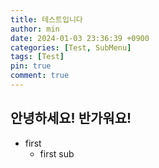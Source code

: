 ```yaml
---
title: 테스트입니다
author: min
date: 2024-01-03 23:36:39 +0900
categories: [Test, SubMenu]
tags: [Test]
pin: true
comment: true
---
```


## 안녕하세요! 반가워요!
- first
    - first sub